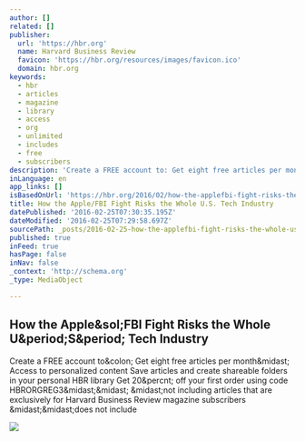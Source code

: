 ```yaml
---
author: []
related: []
publisher:
  url: 'https://hbr.org'
  name: Harvard Business Review
  favicon: 'https://hbr.org/resources/images/favicon.ico'
  domain: hbr.org
keywords:
  - hbr
  - articles
  - magazine
  - library
  - access
  - org
  - unlimited
  - includes
  - free
  - subscribers
description: 'Create a FREE account to: Get eight free articles per month* Access to personalized content Save articles and create shareable folders in your personal HBR library Get 20% off your first order using code HBRORGREG3** *not including articles that are exclusively for Harvard Business Review magazine subscribers **does not include'
inLanguage: en
app_links: []
isBasedOnUrl: 'https://hbr.org/2016/02/how-the-applefbi-fight-risks-the-whole-u-s-tech-industry'
title: How the Apple/FBI Fight Risks the Whole U.S. Tech Industry
datePublished: '2016-02-25T07:30:35.195Z'
dateModified: '2016-02-25T07:29:58.697Z'
sourcePath: _posts/2016-02-25-how-the-applefbi-fight-risks-the-whole-us-tech-industry.md
published: true
inFeed: true
hasPage: false
inNav: false
_context: 'http://schema.org'
_type: MediaObject

---
```

<article style=""><h1>How the Apple&amp;sol;FBI Fight Risks the Whole U&amp;period;S&amp;period; Tech Industry</h1><p>Create a FREE account to&amp;colon; Get eight free articles per month&amp;midast; Access to personalized content Save articles and create shareable folders in your personal HBR library Get 20&amp;percnt; off your first order using code HBRORGREG3&amp;midast;&amp;midast; &amp;midast;not including articles that are exclusively for Harvard Business Review magazine subscribers &amp;midast;&amp;midast;does not include</p><img src="https://hbr.org/resources/images/article_assets/2016/02/feb16-23-200200965-001.jpg" /></article>